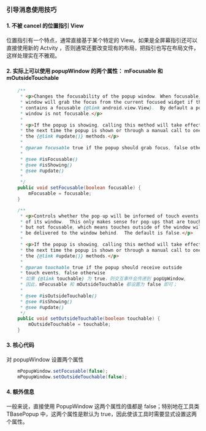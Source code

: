 ### 引导消息使用技巧


#### 1. 不被 cancel 的位置指引 View

位置指引有一个特点，通常直接基于某个特定的 View。如果是全屏幕指引还可以直接使用新的 Actvity ，否则通常还要改变现有的布局，把指引也写在布局文件，这样处理实在不雅观。


#### 2. 实际上可以使用 popupWindow 的两个属性： mFocusable 和 mOutsideTouchable


``` java
    /**
     * <p>Changes the focusability of the popup window. When focusable, the
     * window will grab the focus from the current focused widget if the popup
     * contains a focusable {@link android.view.View}.  By default a popup
     * window is not focusable.</p>
     *
     * <p>If the popup is showing, calling this method will take effect only
     * the next time the popup is shown or through a manual call to one of
     * the {@link #update()} methods.</p>
     *
     * @param focusable true if the popup should grab focus, false otherwise.
     *
     * @see #isFocusable()
     * @see #isShowing()
     * @see #update()
     * 
     */
    public void setFocusable(boolean focusable) {
        mFocusable = focusable;
    }

    /**
     * <p>Controls whether the pop-up will be informed of touch events outside
     * of its window.  This only makes sense for pop-ups that are touchable
     * but not focusable, which means touches outside of the window will
     * be delivered to the window behind.  The default is false.</p>
     *
     * <p>If the popup is showing, calling this method will take effect only
     * the next time the popup is shown or through a manual call to one of
     * the {@link #update()} methods.</p>
     *
     * @param touchable true if the popup should receive outside
     * touch events, false otherwise
     * 如果 {@link touchable} 为 true，则交互事件会传递到 popUpWindow,
     * 因此，mFocusable 和 mOutsideTouchable 都设置为 false 即可；
     *
     * @see #isOutsideTouchable()
     * @see #isShowing()
     * @see #update()
     */
    public void setOutsideTouchable(boolean touchable) {
        mOutsideTouchable = touchable;
    }


```

#### 3. 核心代码

对 popupWindow 设置两个属性
```java
    mPopupWindow.setFocusable(false);
    mPopupWindow.setOutsideTouchable(false);
```

#### 4. 额外信息

一般来说，直接使用 PopupWindow 这两个属性的值都是 false；特别地在工具类 TBasePopup 中，这两个属性是默认为 true，因此使该工具时需要显式设置这两个属性。




